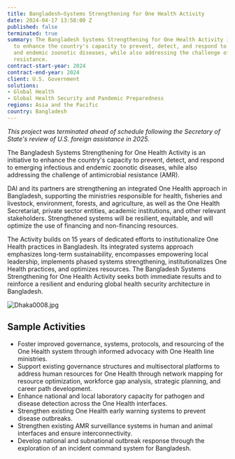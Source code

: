 ```yaml
---
title: Bangladesh—Systems Strengthening for One Health Activity
date: 2024-04-17 13:58:00 Z
published: false
terminated: true
summary: The Bangladesh Systems Strengthening for One Health Activity is an initiative
  to enhance the country's capacity to prevent, detect, and respond to emerging infectious
  and endemic zoonotic diseases, while also addressing the challenge of antimicrobial
  resistance.
contract-start-year: 2024
contract-end-year: 2024
client: U.S. Government
solutions:
- Global Health
- Global Health Security and Pandemic Preparedness
regions: Asia and the Pacific
country: Bangladesh
---
```


<aside><em>This project was terminated ahead of schedule following the Secretary of State's review of U.S. foreign assistance in 2025.</em></aside>

The Bangladesh Systems Strengthening for One Health Activity is an initiative to enhance the country's capacity to prevent, detect, and respond to emerging infectious and endemic zoonotic diseases, while also addressing the challenge of antimicrobial resistance (AMR).

DAI and its partners are strengthening an integrated One Health approach in Bangladesh, supporting the ministries responsible for health, fisheries and livestock, environment, forests, and agriculture, as well as the One Health Secretariat, private sector entities, academic institutions, and other relevant stakeholders. Strengthened systems will be resilient, equitable, and will optimize the use of financing and non-financing resources.

The Activity builds on 15 years of dedicated efforts to institutionalize One Health practices in Bangladesh. Its integrated systems approach emphasizes long-term sustainability, encompasses empowering local leadership, implements phased systems strengthening, institutionalizes One Health practices, and optimizes resources. The Bangladesh Systems Strengthening for One Health Activity seeks both immediate results and to reinforce a resilient and enduring global health security architecture in Bangladesh.

![Dhaka0008.jpg](/uploads/Dhaka0008.jpg)

## Sample Activities

* Foster improved governance, systems, protocols, and resourcing of the One Health system through informed advocacy with One Health line ministries.
* Support existing governance structures and multisectoral platforms to address human resources for One Health through network mapping for resource optimization, workforce gap analysis, strategic planning, and career path development.
* Enhance national and local laboratory capacity for pathogen and disease detection across the One Health interfaces.
* Strengthen existing One Health early warning systems to prevent disease outbreaks.
* Strengthen existing AMR surveillance systems in human and animal interfaces and ensure interconnectivity.
* Develop national and subnational outbreak response through the exploration of an incident command system for Bangladesh.
